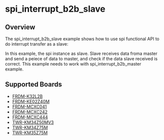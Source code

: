 # spi_interrupt_b2b_slave

## Overview
The spi_interrupt_b2b_slave example shows how to use spi functional API to do interrupt transfer as a slave:

In this example, the spi instance as slave. Slave receives data froma master and send a peiece of data to master,
and check if the data slave received is correct. This example needs to work with spi_interrupt_b2b_master example.

## Supported Boards
- [FRDM-K32L2B](../../../../_boards/frdmk32l2b/driver_examples/spi/interrupt_b2b/slave/example_board_readme.md)
- [FRDM-KE02Z40M](../../../../_boards/frdmke02z40m/driver_examples/spi/interrupt_b2b/slave/example_board_readme.md)
- [FRDM-MCXC041](../../../../_boards/frdmmcxc041/driver_examples/spi/interrupt_b2b/slave/example_board_readme.md)
- [FRDM-MCXC242](../../../../_boards/frdmmcxc242/driver_examples/spi/interrupt_b2b/slave/example_board_readme.md)
- [FRDM-MCXC444](../../../../_boards/frdmmcxc444/driver_examples/spi/interrupt_b2b/slave/example_board_readme.md)
- [TWR-KM34Z50MV3](../../../../_boards/twrkm34z50mv3/driver_examples/spi/interrupt_b2b/slave/example_board_readme.md)
- [TWR-KM34Z75M](../../../../_boards/twrkm34z75m/driver_examples/spi/interrupt_b2b/slave/example_board_readme.md)
- [TWR-KM35Z75M](../../../../_boards/twrkm35z75m/driver_examples/spi/interrupt_b2b/slave/example_board_readme.md)
